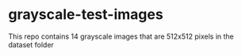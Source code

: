 # grayscale-test-images
This repo contains 14 grayscale images that are 512x512 pixels in the dataset folder
